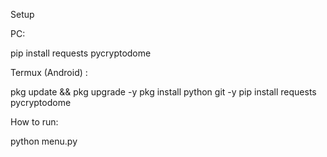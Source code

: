 Setup

PC:

pip install requests pycryptodome

Termux (Android) :

pkg update && pkg upgrade -y
pkg install python git -y
pip install requests pycryptodome

How to run:

python menu.py

